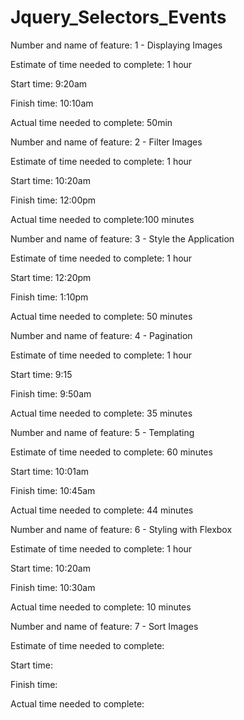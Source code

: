 # Jquery_Selectors_Events

Number and name of feature: 1 - Displaying Images

Estimate of time needed to complete: 1 hour

Start time: 9:20am

Finish time: 10:10am

Actual time needed to complete: 50min




Number and name of feature: 2 - Filter Images

Estimate of time needed to complete: 1 hour

Start time: 10:20am

Finish time: 12:00pm

Actual time needed to complete:100 minutes


Number and name of feature: 3 - Style the Application

Estimate of time needed to complete: 1 hour

Start time: 12:20pm

Finish time: 1:10pm

Actual time needed to complete: 50 minutes



Number and name of feature: 4 - Pagination

Estimate of time needed to complete: 1 hour

Start time: 9:15

Finish time: 9:50am

Actual time needed to complete: 35 minutes


Number and name of feature: 5 - Templating

Estimate of time needed to complete: 60 minutes

Start time: 10:01am

Finish time: 10:45am

Actual time needed to complete: 44 minutes


Number and name of feature: 6 - Styling with Flexbox

Estimate of time needed to complete: 1 hour

Start time: 10:20am

Finish time: 10:30am

Actual time needed to complete: 10 minutes


Number and name of feature: 7 - Sort Images

Estimate of time needed to complete: 

Start time: 

Finish time: 

Actual time needed to complete: 